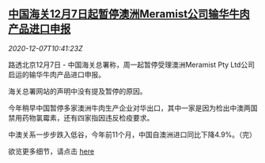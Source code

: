 <!--1607340195000-->
[中国海关12月7日起暂停澳洲Meramist公司输华牛肉产品进口申报](https://cn.reuters.com/article/china-au-beef-import-1207-idCNKBS28H12X)
------

<div><i>2020-12-07T10:41:23Z</i></div><p>路透北京12月7日 - 中国海关总署称，周一起暂停受理澳洲Meramist Pty Ltd公司启运的输华牛肉产品进口申报。</p><p>海关总署网站的声明中没有提及暂停的原因。</p><p>今年稍早中国暂停多家澳洲牛肉生产企业对华出口，其中一家是因为检出中澳两国禁用药物氯霉素，还有四家指因违反检疫要求。</p><p>中澳关系一步步跌入低谷，今年前11个月，中国自澳洲进口同比下降4.9%。（完）</p><p>欲览更多细节，请点击 <a href="http://jckspj.customs.gov.cn/spj/zwgk75/2706880/jckrljgzyxx33/2812399/index.html">here</a></p>
